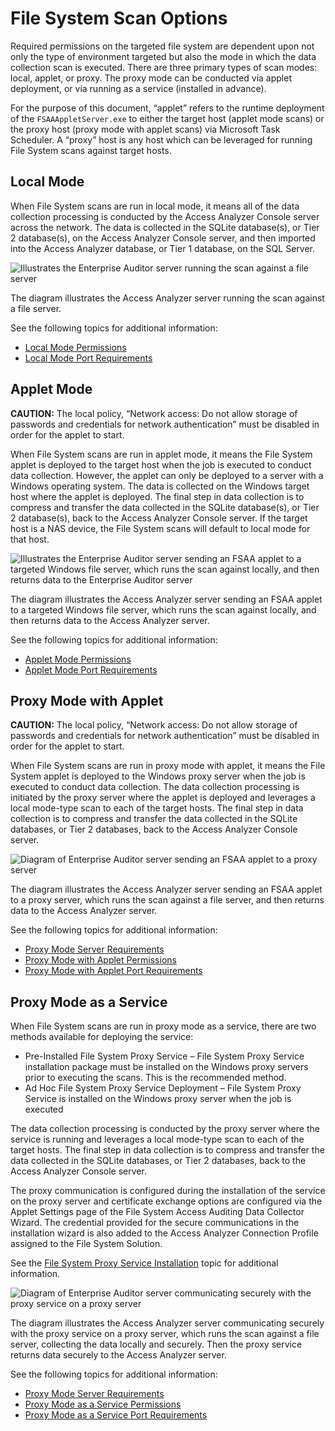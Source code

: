 # File System Scan Options

Required permissions on the targeted file system are dependent upon not only the type of environment
targeted but also the mode in which the data collection scan is executed. There are three primary
types of scan modes: local, applet, or proxy. The proxy mode can be conducted via applet deployment,
or via running as a service (installed in advance).

For the purpose of this document, “applet” refers to the runtime deployment of the
`FSAAAppletServer.exe` to either the target host (applet mode scans) or the proxy host (proxy mode
with applet scans) via Microsoft Task Scheduler. A “proxy” host is any host which can be leveraged
for running File System scans against target hosts.

## Local Mode

When File System scans are run in local mode, it means all of the data collection processing is
conducted by the Access Analyzer Console server across the network. The data is collected in the
SQLite database(s), or Tier 2 database(s), on the Access Analyzer Console server, and then imported
into the Access Analyzer database, or Tier 1 database, on the SQL Server.

![Illustrates the Enterprise Auditor server running the scan against a file server](/img/product_docs/accessanalyzer/requirements/solutions/filesystem/localmode.webp)

The diagram illustrates the Access Analyzer server running the scan against a file server.

See the following topics for additional information:

- [Local Mode Permissions](/docs/accessanalyzer/12.0/getting-started/system-requirements/solutions/filesystem/local-mode-permissions.md)
- [Local Mode Port Requirements](/docs/accessanalyzer/12.0/getting-started/system-requirements/solutions/filesystem/local-mode-ports.md)

## Applet Mode

**CAUTION:** The local policy, “Network access: Do not allow storage of passwords and credentials
for network authentication” must be disabled in order for the applet to start.

When File System scans are run in applet mode, it means the File System applet is deployed to the
target host when the job is executed to conduct data collection. However, the applet can only be
deployed to a server with a Windows operating system. The data is collected on the Windows target
host where the applet is deployed. The final step in data collection is to compress and transfer the
data collected in the SQLite database(s), or Tier 2 database(s), back to the Access Analyzer Console
server. If the target host is a NAS device, the File System scans will default to local mode for
that host.

![Illustrates the Enterprise Auditor server sending an FSAA applet to a targeted Windows file server, which runs the scan against locally, and then returns data to the Enterprise Auditor server](/img/product_docs/accessanalyzer/requirements/solutions/filesystem/appletmode.webp)

The diagram illustrates the Access Analyzer server sending an FSAA applet to a targeted Windows file
server, which runs the scan against locally, and then returns data to the Access Analyzer server.

See the following topics for additional information:

- [Applet Mode Permissions](/docs/accessanalyzer/12.0/getting-started/system-requirements/solutions/filesystem/applet-mode-permissions.md)
- [Applet Mode Port Requirements](/docs/accessanalyzer/12.0/getting-started/system-requirements/solutions/filesystem/applet-mode-ports.md)

## Proxy Mode with Applet

**CAUTION:** The local policy, “Network access: Do not allow storage of passwords and credentials
for network authentication” must be disabled in order for the applet to start.

When File System scans are run in proxy mode with applet, it means the File System applet is
deployed to the Windows proxy server when the job is executed to conduct data collection. The data
collection processing is initiated by the proxy server where the applet is deployed and leverages a
local mode-type scan to each of the target hosts. The final step in data collection is to compress
and transfer the data collected in the SQLite databases, or Tier 2 databases, back to the Access
Analyzer Console server.

![Diagram of Enterprise Auditor server sending an FSAA applet to a proxy server](/img/product_docs/accessanalyzer/install/filesystemproxy/proxymodewithapplet.webp)

The diagram illustrates the Access Analyzer server sending an FSAA applet to a proxy server, which
runs the scan against a file server, and then returns data to the Access Analyzer server.

See the following topics for additional information:

- [Proxy Mode Server Requirements](/docs/accessanalyzer/12.0/getting-started/system-requirements/solutions/filesystem/proxy-mode-server.md)
- [Proxy Mode with Applet Permissions](/docs/accessanalyzer/12.0/getting-started/system-requirements/solutions/filesystem/proxy-mode-applet-permissions.md)
- [Proxy Mode with Applet Port Requirements](/docs/accessanalyzer/12.0/getting-started/system-requirements/solutions/filesystem/proxy-mode-applet-ports.md)

## Proxy Mode as a Service

When File System scans are run in proxy mode as a service, there are two methods available for
deploying the service:

- Pre-Installed File System Proxy Service – File System Proxy Service installation package must be
  installed on the Windows proxy servers prior to executing the scans. This is the recommended
  method.
- Ad Hoc File System Proxy Service Deployment – File System Proxy Service is installed on the
  Windows proxy server when the job is executed

The data collection processing is conducted by the proxy server where the service is running and
leverages a local mode-type scan to each of the target hosts. The final step in data collection is
to compress and transfer the data collected in the SQLite databases, or Tier 2 databases, back to
the Access Analyzer Console server.

The proxy communication is configured during the installation of the service on the proxy server and
certificate exchange options are configured via the Applet Settings page of the File System Access
Auditing Data Collector Wizard. The credential provided for the secure communications in the
installation wizard is also added to the Access Analyzer Connection Profile assigned to the File
System Solution.

See the [File System Proxy Service Installation](/docs/accessanalyzer/12.0/getting-started/installation/filesystem-proxy/wizard.md) topic
for additional information.

![Diagram of Enterprise Auditor server communicating securely with the proxy service on a proxy server](/img/product_docs/accessanalyzer/install/filesystemproxy/proxymodeasservicewithsecurerpc.webp)

The diagram illustrates the Access Analyzer server communicating securely with the proxy service on
a proxy server, which runs the scan against a file server, collecting the data locally and securely.
Then the proxy service returns data securely to the Access Analyzer server.

See the following topics for additional information:

- [Proxy Mode Server Requirements](/docs/accessanalyzer/12.0/getting-started/system-requirements/solutions/filesystem/proxy-mode-server.md)
- [Proxy Mode as a Service Permissions](/docs/accessanalyzer/12.0/getting-started/system-requirements/solutions/filesystem/proxy-mode-service-permissions.md)
- [Proxy Mode as a Service Port Requirements](/docs/accessanalyzer/12.0/getting-started/system-requirements/solutions/filesystem/proxy-mode-service-ports.md)
